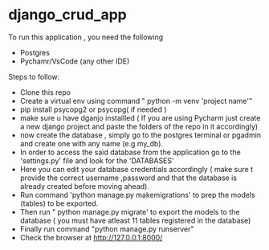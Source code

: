 # django_crud_app

To run this application , you need the following

  - Postgres
  - Pychamr/VsCode (any other IDE)

Steps to follow:
  - Clone this repo
  - Create a virtual env using command " python -m venv 'project name'"
  - pip install psycopg2 or psycopg( if needed )
  - make sure u have dganjo installled ( If you are using Pycharm just create a new django project and paste the folders of the repo in it accordingly)
  - now create the database , simply go to the postgres terminal or pgadmin  and create one with any name (e.g my_db).
  - In order to access the said database from the application go to the 'settings.py' file and look for the 'DATABASES'
  - Here you can edit your database credentials accordingly ( make sure t provide the correct username ,password and that the database is already created before moving ahead).
  - Run command 'python manage.py makemigrations' to prep the models (tables) to be exported. 
  - Then run " python manage.py migrate' to export the models to the database ( you must have atleast 11 tables registered in the database)
  - Finally run command "python manage.py runserver"
  - Check the browser at http://127.0.0.1:8000/
